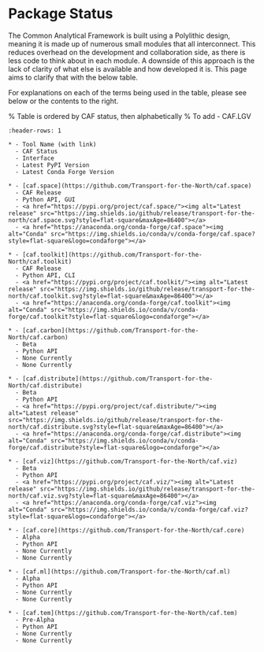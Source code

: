 # Package Status

The Common Analytical Framework is built using a Polylithic design, meaning it is made up of numerous small modules that
all interconnect. This reduces overhead on the development and collaboration side, as there is less code to think about
in each module. A downside of this approach is the lack of clarity of what else is available and how developed it is. 
This page aims to clarify that with the below table. 

For explanations on each of the terms being used in the table, please see below or the contents to the right.

% Table is ordered by CAF status, then alphabetically
% To add - CAF.LGV
```{list-table}
:header-rows: 1

* - Tool Name (with link)
  - CAF Status
  - Interface
  - Latest PyPI Version
  - Latest Conda Forge Version
  
* - [caf.space](https://github.com/Transport-for-the-North/caf.space)
  - CAF Release
  - Python API, GUI
  - <a href="https://pypi.org/project/caf.space/"><img alt="Latest release" src="https://img.shields.io/github/release/transport-for-the-north/caf.space.svg?style=flat-square&maxAge=86400"></a>
  - <a href="https://anaconda.org/conda-forge/caf.space"><img alt="Conda" src="https://img.shields.io/conda/v/conda-forge/caf.space?style=flat-square&logo=condaforge"></a>

* - [caf.toolkit](https://github.com/Transport-for-the-North/caf.toolkit)
  - CAF Release
  - Python API, CLI
  - <a href="https://pypi.org/project/caf.toolkit/"><img alt="Latest release" src="https://img.shields.io/github/release/transport-for-the-north/caf.toolkit.svg?style=flat-square&maxAge=86400"></a>
  - <a href="https://anaconda.org/conda-forge/caf.toolkit"><img alt="Conda" src="https://img.shields.io/conda/v/conda-forge/caf.toolkit?style=flat-square&logo=condaforge"></a>
  
* - [caf.carbon](https://github.com/Transport-for-the-North/caf.carbon)
  - Beta
  - Python API
  - None Currently
  - None Currently
  
* - [caf.distribute](https://github.com/Transport-for-the-North/caf.distribute)
  - Beta
  - Python API
  - <a href="https://pypi.org/project/caf.distribute/"><img alt="Latest release" src="https://img.shields.io/github/release/transport-for-the-north/caf.distribute.svg?style=flat-square&maxAge=86400"></a>
  - <a href="https://anaconda.org/conda-forge/caf.distribute"><img alt="Conda" src="https://img.shields.io/conda/v/conda-forge/caf.distribute?style=flat-square&logo=condaforge"></a>
  
* - [caf.viz](https://github.com/Transport-for-the-North/caf.viz)
  - Beta
  - Python API
  - <a href="https://pypi.org/project/caf.viz/"><img alt="Latest release" src="https://img.shields.io/github/release/transport-for-the-north/caf.viz.svg?style=flat-square&maxAge=86400"></a>
  - <a href="https://anaconda.org/conda-forge/caf.viz"><img alt="Conda" src="https://img.shields.io/conda/v/conda-forge/caf.viz?style=flat-square&logo=condaforge"></a>
  
* - [caf.core](https://github.com/Transport-for-the-North/caf.core)
  - Alpha
  - Python API
  - None Currently
  - None Currently
 
* - [caf.ml](https://github.com/Transport-for-the-North/caf.ml)
  - Alpha
  - Python API
  - None Currently
  - None Currently  
  
* - [caf.tem](https://github.com/Transport-for-the-North/caf.tem)
  - Pre-Alpha
  - Python API
  - None Currently
  - None Currently
  
```
